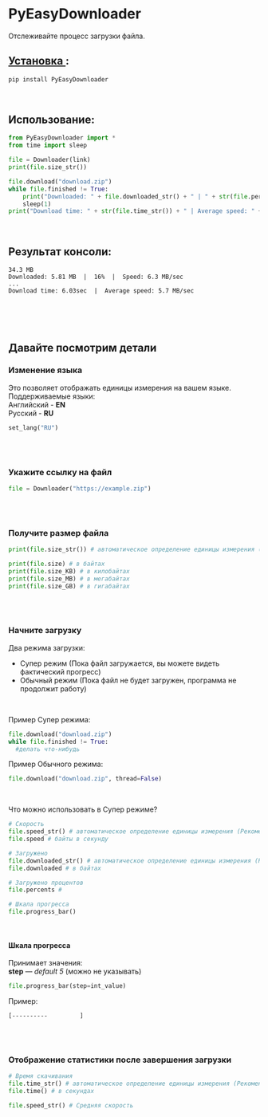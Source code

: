 # PyEasyDownloader
Отслеживайте процесс загрузки файла.

## <a href="https://pypi.org/project/PyEasyDownloader/">Установка </a>:

```Python
pip install PyEasyDownloader
```
</br>

## Использование:
```Python
from PyEasyDownloader import *
from time import sleep

file = Downloader(link)
print(file.size_str())

file.download("download.zip")
while file.finished != True:
	print("Downloaded: " + file.downloaded_str() + " | " + str(file.percents) + "% | Speed: " + file.speed_str())
	sleep(1)
print("Download time: " + str(file.time_str()) + " | Average speed: " + file.speed_str())
```
</br>

## Результат консоли:
```
34.3 MB
Downloaded: 5.81 MB  |  16%  |  Speed: 6.3 MB/sec
...
Download time: 6.03sec  |  Average speed: 5.7 MB/sec
```
</br></br></br>


## Давайте посмотрим детали

### Изменение языка
Это позволяет отображать единицы измерения на вашем языке. </br>
Поддерживаемые языки: </br>
Английский - **EN** </br>
Русский - **RU** </br>
```Python
set_lang("RU")
```
</br></br>

### Укажите ссылку на файл
```Python
file = Downloader("https://example.zip")
```
</br></br>

### Получите размер файла
```Python
print(file.size_str()) # автоматическое определение единицы измерения (Рекомендуется)

print(file.size) # в байтах
print(file.size_KB) # в килобайтах
print(file.size_MB) # в мегабайтах
print(file.size_GB) # в гигабайтах
```
</br></br>

### Начните загрузку
Два режима загрузки: </br>
<ul>
<li>Супер режим (Пока файл загружается, вы можете видеть фактический прогресс) </li>
<li>Обычный режим (Пока файл не будет загружен, программа не продолжит работу) </li>
</ul></br>

Пример Супер режима:

```Python
file.download("download.zip")
while file.finished != True:
  #делать что-нибудь
```

Пример Обычного режима:
```Python
file.download("download.zip", thread=False)
```
</br>

Что можно использовать в Супер режиме?

```Python
# Скорость
file.speed_str() # автоматическое определение единицы измерения (Рекомендуется)
file.speed # байты в секунду

# Загружено
file.downloaded_str() # автоматическое определение единицы измерения (Рекомендуется)
file.downloaded # в байтах

# Загружено процентов
file.percents # 

# Шкала прогресса
file.progress_bar()
```
</br>

#### Шкала прогресса
Принимает значения:</br>
**step** — *default 5* (можно не указывать)
```Python
file.progress_bar(step=int_value)
```
Пример:

```
[----------         ]
```
</br></br>

### Отображение статистики после завершения загрузки

```Python
# Время скачивания
file.time_str() # автоматическое определение единицы измерения (Рекомендуется)
file.time() # в секундах

file.speed_str() # Средняя скорость
```
